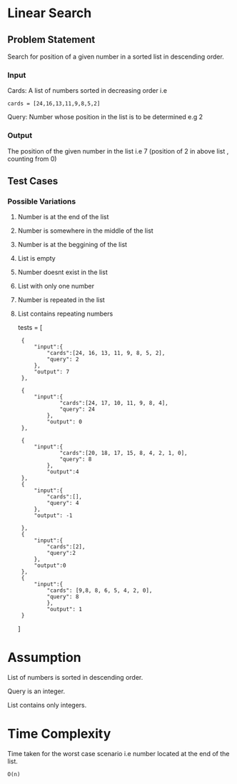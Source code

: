 # Linear Search #

## Problem Statement ##

Search for position of a given number in a sorted list in descending order.

### Input ###

Cards: A list of numbers sorted in decreasing order i.e

    cards = [24,16,13,11,9,8,5,2]

Query: Number whose position in the list is to be determined e.g 2


### Output ###

The position of the given number in the list i.e 7 (position of 2 in above list , counting from 0)


## Test Cases ##

### Possible Variations ###

1) Number is at the end of the list

2) Number is somewhere in the middle of the list

3) Number is at the beggining of the list 

4) List is empty

5) Number doesnt exist in the list

6) List with only one number

7) Number is repeated in the list

8) List contains repeating numbers

    tests = [
        
        {
            "input":{
                "cards":[24, 16, 13, 11, 9, 8, 5, 2],
                "query": 2
            },
            "output": 7
        },

        {
            "input":{
                    "cards":[24, 17, 10, 11, 9, 8, 4],
                    "query": 24
                },
                "output": 0
        },

        {
            "input":{
                    "cards":[20, 18, 17, 15, 8, 4, 2, 1, 0],
                    "query": 8
                },
                "output":4
        },
        {
            "input":{
                "cards":[],
                "query": 4
            },
            "output": -1
        
        },
        {
            "input":{
                "cards":[2],
                "query":2
            },
            "output":0
        },
        {
            "input":{
                "cards": [9,8, 8, 6, 5, 4, 2, 0],
                "query": 8
                },
                "output": 1
        }
    ]
# Assumption #

List of numbers is sorted in descending order.

Query is an integer.

List contains only integers.

# Time Complexity #

Time taken for the worst case scenario i.e number located at the end of the list.

    O(n)